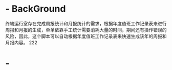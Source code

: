 # - BackGround
终端运行室存在完成周报统计和月报统计的需求，根据年度值班工作记录表来进行周报和月报的生成，单单依靠手工统计需要消耗大量的时间，期间还有操作错误的风险，因此，这个脚本可以自动根据年度值班工作记录表来快速生成该年的周报和月报内容。
222
# -
